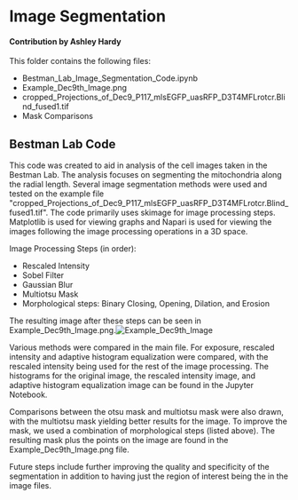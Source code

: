 # Image Segmentation
#### Contribution by Ashley Hardy

This folder contains the following files:

- Bestman_Lab_Image_Segmentation_Code.ipynb
- Example_Dec9th_Image.png
- cropped_Projections_of_Dec9_P117_mlsEGFP_uasRFP_D3T4MFLrotcr.Blind_fused1.tif
- Mask Comparisons

## Bestman Lab Code

This code was created to aid in analysis of the cell images taken in the Bestman Lab. The analysis focuses on segmenting the mitochondria along the radial length. Several image segmentation methods were used and tested on the example file "cropped_Projections_of_Dec9_P117_mlsEGFP_uasRFP_D3T4MFLrotcr.Blind_fused1.tif". The code primarily uses skimage for image processing steps. Matplotlib is used for viewing graphs and Napari is used for viewing the images following the image processing operations in a 3D space.

Image Processing Steps (in order):

- Rescaled Intensity
- Sobel Filter
- Gaussian Blur
- Multiotsu Mask
- Morphological steps: Binary Closing, Opening, Dilation, and Erosion

The resulting image after these steps can be seen in Example_Dec9th_Image.png.![Example_Dec9th_Image](https://user-images.githubusercontent.com/88122234/127952264-91d76d29-9c1a-461e-9ed3-3ee512f5705f.png)



Various methods were compared in the main file. For exposure, rescaled intensity and adaptive histogram equalization were compared, with the rescaled intensity being used for the rest of the image processing. The histograms for the original image, the rescaled intensity image, and adaptive histogram equalization image can be found in the Jupyter Notebook. 

Comparisons between the otsu mask and multiotsu mask were also drawn, with the multiotsu mask yielding better results for the image. To improve the mask, we used a combination of morphological steps (listed above). The resulting mask plus the points on the image are found in the Example_Dec9th_Image.png file.

Future steps include further improving the quality and specificity of the segmentation in addition to having just the region of interest being the in the image files. 
